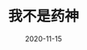 ---
layout: movie-review
title: 我不是药神
description: >
  难得一见的上映的现实主义题材国产片。
category: 电影
img: assets/img/movie/2020/我不是药神.webp
star: 5
date: 2020-11-15
---